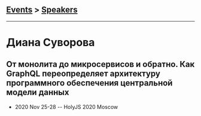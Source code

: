 ## [Events](../README.md) > [Speakers](../speakers.md)
---

# Диана Суворова

## От монолита до микросервисов и обратно. Как GraphQL переопределяет архитектуру программного обеспечения центральной модели данных
- 2020 Nov 25-28 -- HolyJS 2020 Moscow    
